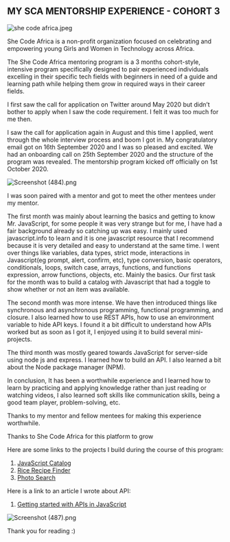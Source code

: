 ## MY SCA MENTORSHIP EXPERIENCE - COHORT 3


![she code africa.jpeg](https://cdn.hashnode.com/res/hashnode/image/upload/v1608569548867/MmPIukNZ6.jpeg)

She Code Africa is a non-profit organization focused on celebrating and empowering young Girls and Women in Technology across Africa.

The She Code Africa mentoring program is a 3 months cohort-style, intensive program specifically designed to pair experienced individuals excelling in their specific tech fields with beginners in need of a guide and learning path while helping them grow in required ways in their career fields.

I first saw the call for application on Twitter around May 2020 but didn’t bother to apply when I saw the code requirement. I felt it was too much for me then.

I saw the call for application again in August and this time I applied, went through the whole interview process and boom I got in. My congratulatory email got on 16th September 2020 and I was so pleased and excited. We had an onboarding call on 25th  September 2020 and the structure of the program was revealed. The mentorship program kicked off officially on 1st October 2020.

![Screenshot (484).png](https://cdn.hashnode.com/res/hashnode/image/upload/v1608569921549/w-3Kbna-m.png)

I was soon paired with a mentor and got to meet the other mentees under my mentor. 

The first month was mainly about learning the basics and getting to know Mr.  JavaScript, for some people it was very strange but for me, I have had a fair background already so catching up was easy. I mainly used javascript.info to learn and it is one javascript resource that I recommend because it is very detailed and easy to understand at the same time.  I went over things like variables, data types, strict mode, interactions in Javascript(eg prompt, alert, confirm, etc), type conversion, basic operators, conditionals, loops, switch case, arrays, functions, and functions expression, arrow functions, objects, etc. Mainly the basics. Our first task for the month was to build a catalog with Javascript that had a toggle to show whether or not an item was available.

The second month was more intense. We have then introduced things like synchronous and asynchronous programming, functional programming, and closure. I also learned how to use REST APIs, how to use an environment variable to hide API keys. I found it a bit difficult to understand how APIs worked but as soon as I got it, I enjoyed using it to build several mini-projects.

The third month was mostly geared towards JavaScript for server-side using node js and express. I learned how to build an API. I also learned a bit about the Node package manager (NPM).

In conclusion, It has been a worthwhile experience and I learned how to learn by practicing and applying knowledge rather than just reading or watching videos, I also learned soft skills like communication skills, being a good team player, problem-solving, etc.

Thanks to my mentor and fellow mentees for making this experience worthwhile.

Thanks to She Code Africa for this platform to grow

Here are some links to the projects I build during the course of this program:
1.  [JavaScript Catalog](https://glory-praise-sca-assessment-1.netlify.app/) 
2.  [Rice Recipe Finder](https://sca-assessment-2-giipee.netlify.app/) 
3.  [Photo Search](https://photosearch.netlify.app/)  

Here is a link to an article I wrote about API:
1.  [Getting started with APIs in JavaScript](https://glorypraise.hashnode.dev/getting-started-with-apis-in-javascript-ckiytlk54010re5s1fc8c6hwe) 


![Screenshot (487).png](https://cdn.hashnode.com/res/hashnode/image/upload/v1609286296003/AvWXDE8oY.png)

Thank you for reading :)

 


